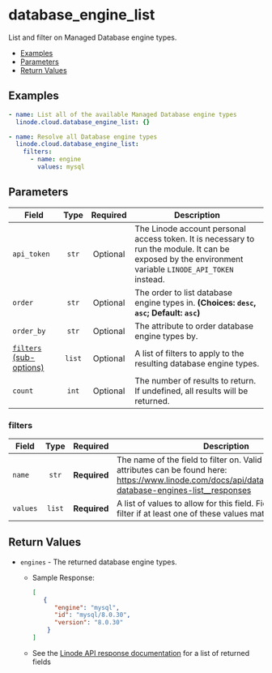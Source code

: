 # database_engine_list

List and filter on Managed Database engine types.

- [Examples](#examples)
- [Parameters](#parameters)
- [Return Values](#return-values)

## Examples

```yaml
- name: List all of the available Managed Database engine types
  linode.cloud.database_engine_list: {}
```

```yaml
- name: Resolve all Database engine types
  linode.cloud.database_engine_list:
    filters:
      - name: engine
        values: mysql
```


## Parameters

| Field     | Type | Required | Description                                                                  |
|-----------|------|----------|------------------------------------------------------------------------------|
| `api_token` | <center>`str`</center> | <center>Optional</center> | The Linode account personal access token. It is necessary to run the module. It can be exposed by the environment variable `LINODE_API_TOKEN` instead.   |
| `order` | <center>`str`</center> | <center>Optional</center> | The order to list database engine types in.  **(Choices: `desc`, `asc`; Default: `asc`)** |
| `order_by` | <center>`str`</center> | <center>Optional</center> | The attribute to order database engine types by.   |
| [`filters` (sub-options)](#filters) | <center>`list`</center> | <center>Optional</center> | A list of filters to apply to the resulting database engine types.   |
| `count` | <center>`int`</center> | <center>Optional</center> | The number of results to return. If undefined, all results will be returned.   |

### filters

| Field     | Type | Required | Description                                                                  |
|-----------|------|----------|------------------------------------------------------------------------------|
| `name` | <center>`str`</center> | <center>**Required**</center> | The name of the field to filter on. Valid filterable attributes can be found here: https://www.linode.com/docs/api/databases/#managed-database-engines-list__responses   |
| `values` | <center>`list`</center> | <center>**Required**</center> | A list of values to allow for this field. Fields will pass this filter if at least one of these values matches.   |

## Return Values

- `engines` - The returned database engine types.

    - Sample Response:
        ```json
        [
           {
              "engine": "mysql",
              "id": "mysql/8.0.30",
              "version": "8.0.30"
            }
        ]
        ```
    - See the [Linode API response documentation](https://www.linode.com/docs/api/databases/#managed-database-engines-list__response-samples) for a list of returned fields



